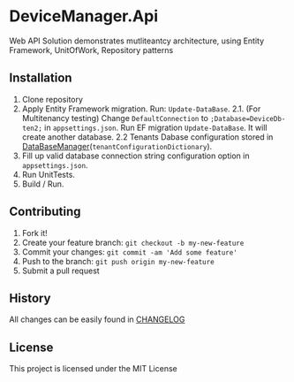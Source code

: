 # DeviceManager.Api

Web API Solution demonstrates mutliteantcy architecture, using Entity Framework, UnitOfWork, Repository patterns

## Installation

1. Clone repository
2. Apply Entity Framework migration. Run: `Update-DataBase`.
    2.1. (For Multitenancy testing) Change `DefaultConnection` to `;Database=DeviceDb-ten2;` in `appsettings.json`. Run EF migration `Update-DataBase`. It will create another database.
    2.2  Tenants Dabase configuration stored in [DataBaseManager](src\DeviceManager.Api\Data\Management\DataBaseManager.cs)(`tenantConfigurationDictionary`).
3. Fill up valid database connection string configuration option in `appsettings.json`.
4. Run UnitTests.
5. Build / Run.

## Contributing

1. Fork it!
2. Create your feature branch: `git checkout -b my-new-feature`
3. Commit your changes: `git commit -am 'Add some feature'`
4. Push to the branch: `git push origin my-new-feature`
5. Submit a pull request

## History

All changes can be easily found in [CHANGELOG](CHANGELOG.md)

## License

This project is licensed under the MIT License
